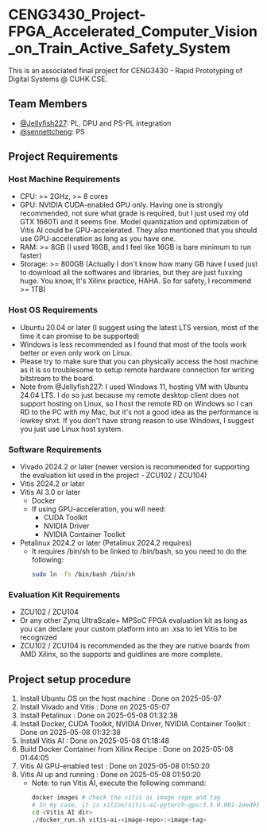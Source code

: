 # CENG3430_Project-FPGA_Accelerated_Computer_Vision_on_Train_Active_Safety_System

This is an associated final project for CENG3430 - Rapid Prototyping of Digital Systems @ CUHK CSE.


## Team Members

- [@Jellyfish227](https://github.com/Jellyfish227): PL, DPU and PS-PL integration
- [@sennettcheng](https://github.com/sennettcheng): PS

## Project Requirements

### Host Machine Requirements

- CPU: >= 2GHz, >= 8 cores
- GPU: NVIDIA CUDA-enabled GPU only. Having one is strongly recommended, not sure what grade is required, but I just used my old GTX 1660Ti and it seems fine. Model quantization and optimization of Vitis AI could be GPU-accelerated. They also mentioned that you should use GPU-acceleration as long as you have one. 
- RAM: >= 8GB (I used 16GB, and I feel like 16GB is bare minimum to run faster)
- Storage: >= 800GB (Actually I don't know how many GB have I used just to download all the softwares and libraries, but they are just fuxxing huge. You know, It's Xilinx practice, HAHA. So for safety, I recommend >= 1TB)


### Host OS Requirements

- Ubuntu 20.04 or later (I suggest using the latest LTS version, most of the time it can promise to be supported)
- Windows is less recommended as I found that most of the tools work better or even only work on Linux. 
- Please try to make sure that you can physically access the host machine as it is so troublesome to setup remote hardware connection for writing bitstream to the board.
- Note from @Jellyfish227: I used Windows 11, hosting VM with Ubuntu 24.04 LTS. I do so just because my remote desktop client does not support hosting on Linux, so I host the remote RD on Windows so I can RD to the PC with my Mac, but it's not a good idea as the performance is lowkey shxt. If you don't have strong reason to use Windows, I suggest you just use Linux host system.

### Software Requirements

- Vivado 2024.2 or later (newer version is recommended for supporting the evaluation kit used in the project - ZCU102 / ZCU104)
- Vitis 2024.2 or later
- Vitis AI 3.0 or later
    - Docker
    - If using GPU-acceleration, you will need:
        - CUDA Toolkit
        - NVIDIA Driver
        - NVIDIA Container Toolkit
- Petalinux 2024.2 or later (Petalinux 2024.2 requires)
    - It requires /bin/sh to be linked to /bin/bash, so you need to do the following:
        ```bash
        sudo ln -fs /bin/bash /bin/sh
        ```


### Evaluation Kit Requirements

- ZCU102 / ZCU104
- Or any other Zynq UltraScale+ MPSoC FPGA evaluation kit as long as you can declare your custom platform into an .xsa to let Vitis to be recognized
- ZCU102 / ZCU104 is recommended as the they are native boards from AMD Xilinx, so the supports and guidlines are more complete.

## Project setup procedure

1. Install Ubuntu OS on the host machine : Done on 2025-05-07
2. Install Vivado and Vitis : Done on 2025-05-07
3. Install Petalinux : Done on 2025-05-08 01:32:38
4. Install Docker, CUDA Toolkit, NVIDIA Driver, NVIDIA Container Toolkit : Done on 2025-05-08 01:32:38
5. Install Vitis AI : Done on 2025-05-08 01:18:48
6. Build Docker Container from Xilinx Recipe : Done on 2025-05-08 01:44:05
7. Vitis AI GPU-enabled test : Done on 2025-05-08 01:50:20
8. Vitis AI up and running : Done on 2025-05-08 01:50:20
    - Note: to run Vitis AI, execute the following command:
        ```bash
        docker images # check the vitis ai image repo and tag
        # In my case, it is xilinx/vitis-ai-pytorch-gpu:3.5.0.001-1eed93cde
        cd <Vitis AI dir>
        ./docker_run.sh vitis-ai-<image-repo>:<image-tag>
        ```
